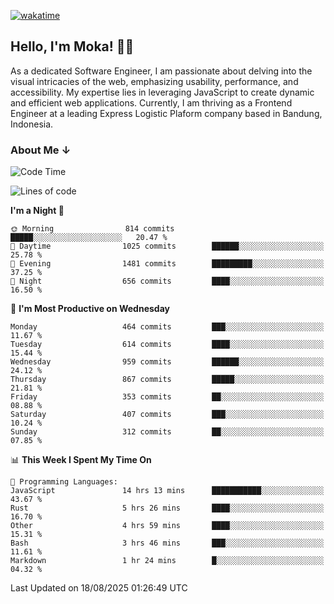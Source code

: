[![wakatime](https://wakatime.com/badge/user/af9abd23-dba3-4dbe-973c-b045a9417a55.svg?style=social)](https://wakatime.com/@af9abd23-dba3-4dbe-973c-b045a9417a55)
## Hello, I'm Moka! 👋🏼


As a dedicated Software Engineer, I am passionate about delving into the visual intricacies of the web, emphasizing usability, performance, and accessibility. My expertise lies in leveraging JavaScript to create dynamic and efficient web applications. Currently, I am thriving as a Frontend Engineer at a leading Express Logistic Plaform company based in Bandung, Indonesia.

### About Me ↓

<!--START_SECTION:waka-->
![Code Time](http://img.shields.io/badge/Code%20Time-12%2C481%20hrs%2035%20mins-blue)

![Lines of code](https://img.shields.io/badge/From%20Hello%20World%20I%27ve%20Written-9.6%20million%20lines%20of%20code-blue)

**I'm a Night 🦉** 

```text
🌞 Morning                814 commits         █████░░░░░░░░░░░░░░░░░░░░   20.47 % 
🌆 Daytime                1025 commits        ██████░░░░░░░░░░░░░░░░░░░   25.78 % 
🌃 Evening                1481 commits        █████████░░░░░░░░░░░░░░░░   37.25 % 
🌙 Night                  656 commits         ████░░░░░░░░░░░░░░░░░░░░░   16.50 % 
```
📅 **I'm Most Productive on Wednesday** 

```text
Monday                   464 commits         ███░░░░░░░░░░░░░░░░░░░░░░   11.67 % 
Tuesday                  614 commits         ████░░░░░░░░░░░░░░░░░░░░░   15.44 % 
Wednesday                959 commits         ██████░░░░░░░░░░░░░░░░░░░   24.12 % 
Thursday                 867 commits         █████░░░░░░░░░░░░░░░░░░░░   21.81 % 
Friday                   353 commits         ██░░░░░░░░░░░░░░░░░░░░░░░   08.88 % 
Saturday                 407 commits         ███░░░░░░░░░░░░░░░░░░░░░░   10.24 % 
Sunday                   312 commits         ██░░░░░░░░░░░░░░░░░░░░░░░   07.85 % 
```


📊 **This Week I Spent My Time On** 

```text
💬 Programming Languages: 
JavaScript               14 hrs 13 mins      ███████████░░░░░░░░░░░░░░   43.67 % 
Rust                     5 hrs 26 mins       ████░░░░░░░░░░░░░░░░░░░░░   16.70 % 
Other                    4 hrs 59 mins       ████░░░░░░░░░░░░░░░░░░░░░   15.31 % 
Bash                     3 hrs 46 mins       ███░░░░░░░░░░░░░░░░░░░░░░   11.61 % 
Markdown                 1 hr 24 mins        █░░░░░░░░░░░░░░░░░░░░░░░░   04.32 % 
```


 Last Updated on 18/08/2025 01:26:49 UTC
<!--END_SECTION:waka-->
